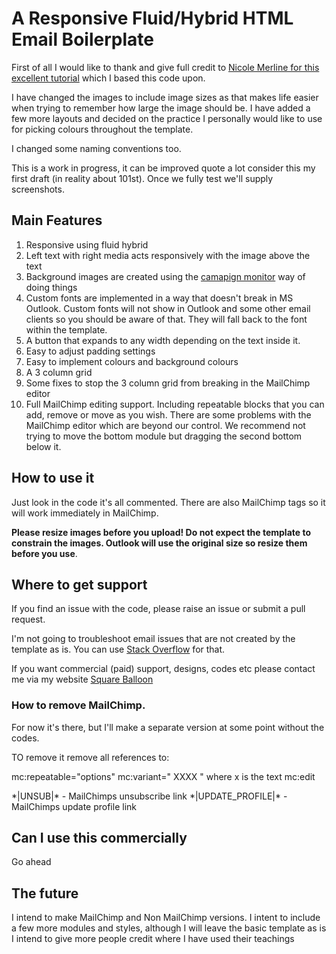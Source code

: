 # A Responsive Fluid/Hybrid HTML Email Boilerplate

First of all I would like to thank and give full credit to [Nicole Merline for this excellent tutorial](https://webdesign.tutsplus.com/tutorials/creating-a-future-proof-responsive-email-without-media-queries--cms-23919) which I based this code upon.

I have changed the images to include image sizes as that makes life easier when trying to remember how large the image should be.  I have added a few more layouts and decided on the practice I personally would like to use for picking colours throughout the template.

I changed some naming conventions too.

This is a work in progress, it can be improved quote a lot consider this my first draft (in reality about 101st).
Once we fully test we'll supply screenshots.  

## Main Features
1. Responsive using fluid hybrid
2. Left text with right media acts responsively with the image above the text
3. Background images are created using the [camapign monitor](https://backgrounds.cm/) way of doing things
4. Custom fonts are implemented in a way that doesn't break in MS Outlook.  Custom fonts will not show in Outlook and some other email clients so you should be aware of that.  They will fall back to the font within the template.
5. A button that expands to any width depending on the text inside it.
6. Easy to adjust padding settings
7. Easy to implement colours and background colours
8. A 3 column grid
9. Some fixes to stop the 3 column grid from breaking in the MailChimp editor
10. Full MailChimp editing support.  Including repeatable blocks that you can add, remove or move as you wish.  There are some problems with the MailChimp editor which are beyond our control.  We recommend not trying to move the bottom module but dragging the second bottom below it.

## How to use it

Just look in the code it's all commented.  There are also MailChimp tags so it will work immediately in MailChimp.

**Please resize images before you upload!  Do not expect the template to constrain the images.  Outlook will use the original size so resize them before you use**.

 

## Where to get support

If you find an issue with the code, please raise an issue or submit a pull request.  

I'm not going to troubleshoot email issues that are not created by the template as is.  You can use [Stack Overflow](https://stackoverflow.com) for that.

If you want commercial (paid) support, designs, codes etc please contact me via my website [Square Balloon](https://www.squareballoon.co.uk)

### How to remove MailChimp.

For now it's there, but I'll make a separate version at some point without the codes.

TO remove it remove all references to:

mc:repeatable="options" 
mc:variant="  XXXX   " where x is the text
mc:edit

\*|UNSUB|* - MailChimps unsubscribe link
\*|UPDATE_PROFILE|* - MailChimps update profile link

 ## Can I use this commercially
 
 Go ahead
 
 ## The future
 
 I intend to make MailChimp and Non MailChimp versions.
 I intent to include a few more modules and styles, although I will leave the basic template as is
 I intend to give more people credit where I have used their teachings